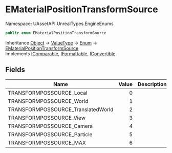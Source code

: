 # EMaterialPositionTransformSource

Namespace: UAssetAPI.UnrealTypes.EngineEnums

```csharp
public enum EMaterialPositionTransformSource
```

Inheritance [Object](https://docs.microsoft.com/en-us/dotnet/api/system.object) → [ValueType](https://docs.microsoft.com/en-us/dotnet/api/system.valuetype) → [Enum](https://docs.microsoft.com/en-us/dotnet/api/system.enum) → [EMaterialPositionTransformSource](./uassetapi.unrealtypes.engineenums.ematerialpositiontransformsource.md)<br>
Implements [IComparable](https://docs.microsoft.com/en-us/dotnet/api/system.icomparable), [IFormattable](https://docs.microsoft.com/en-us/dotnet/api/system.iformattable), [IConvertible](https://docs.microsoft.com/en-us/dotnet/api/system.iconvertible)

## Fields

| Name | Value | Description |
| --- | --: | --- |
| TRANSFORMPOSSOURCE_Local | 0 |  |
| TRANSFORMPOSSOURCE_World | 1 |  |
| TRANSFORMPOSSOURCE_TranslatedWorld | 2 |  |
| TRANSFORMPOSSOURCE_View | 3 |  |
| TRANSFORMPOSSOURCE_Camera | 4 |  |
| TRANSFORMPOSSOURCE_Particle | 5 |  |
| TRANSFORMPOSSOURCE_MAX | 6 |  |
